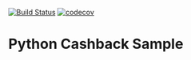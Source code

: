 [![Build Status](https://travis-ci.org/Aigul9795/pycashback.svg?branch=master)](https://travis-ci.org/Aigul9795/pycashback)
[![codecov](https://codecov.io/gh/Aigul9795/pycashback/branch/master/graph/badge.svg)](https://codecov.io/gh/Aigul9795/pycashback)


# Python Cashback Sample